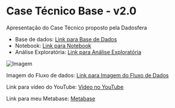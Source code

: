 # Case Técnico Base - v2.0

Apresentação do Case Técnico proposto pela Dadosfera

- Base de dados: [Link para Base de Dados](https://drive.google.com/drive/folders/1siT6u81r68QDow2DpiP8ipnvJNKgHaiN?usp=sharing)
- Notebook: [Link para Notebook](https://drive.google.com/drive/folders/1siT6u81r68QDow2DpiP8ipnvJNKgHaiN?usp=sharing)
- Análise Exploratória: [Link para Análise Exploratória](https://drive.google.com/file/d/1qHk1jaPHD5N-fU_MbI9zENzlUkDRJHoe/view?usp=sharing)

![Imagem](https://github.com/27luiz/Case-T-cnico-Base---v2.0/assets/33574634/bf6f4b84-6d28-4f97-913a-eb2c4af9c910)

Imagem do Fluxo de dados: [Link para Imagem do Fluxo de Dados](https://drive.google.com/file/d/13efbiHrvhTWXwB9jGVIrvSGmfumxGl3G/view?usp=sharing)

Link para vídeo do YouTube: [Vídeo no YouTube](https://youtu.be/phkvA69q8-c)

Link para meu Metabase: [Metabase](https://metabase-treinamentos.dadosfera.ai/collection/405-luizcarlosferreira-032024)

